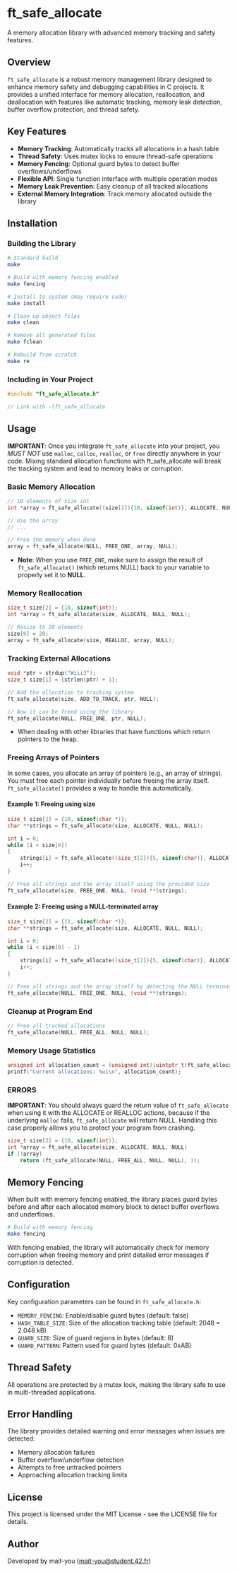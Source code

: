 # ft_safe_allocate

A memory allocation library with advanced memory tracking and safety features.

## Overview

`ft_safe_allocate` is a robust memory management library designed to enhance memory safety and debugging capabilities in C projects. It provides a unified interface for memory allocation, reallocation, and deallocation with features like automatic tracking, memory leak detection, buffer overflow protection, and thread safety.

## Key Features

- **Memory Tracking**: Automatically tracks all allocations in a hash table
- **Thread Safety**: Uses mutex locks to ensure thread-safe operations
- **Memory Fencing**: Optional guard bytes to detect buffer overflows/underflows
- **Flexible API**: Single function interface with multiple operation modes
- **Memory Leak Prevention**: Easy cleanup of all tracked allocations
- **External Memory Integration**: Track memory allocated outside the library

## Installation

### Building the Library

```bash
# Standard build
make

# Build with memory fencing enabled
make fencing

# Install to system (may require sudo)
make install

# Clean up object files
make clean

# Remove all generated files
make fclean

# Rebuild from scratch
make re
```

### Including in Your Project

```c
#include "ft_safe_allocate.h"

// Link with -lft_safe_allocate
```

## Usage

**IMPORTANT**: Once you integrate `ft_safe_allocate` into your project, you *MUST NOT* use `malloc`, `calloc`, `realloc`, or `free` directly anywhere in your code. Mixing standard allocation functions with ft_safe_allocate will break the tracking system and lead to memory leaks or corruption.

### Basic Memory Allocation

```c
// 10 elements of size int
int *array = ft_safe_allocate((size[2]){10, sizeof(int)}, ALLOCATE, NULL, NULL);

// Use the array
// ...

// Free the memory when done
array = ft_safe_allocate(NULL, FREE_ONE, array, NULL);
```
- **Note**: When you use `FREE_ONE`, make sure to assign the result of `ft_safe_allocate()` (which returns NULL) back to your variable to properly set it to **NULL**.

### Memory Reallocation

```c
size_t size[2] = {10, sizeof(int)};
int *array = ft_safe_allocate(size, ALLOCATE, NULL, NULL);

// Resize to 20 elements
size[0] = 20;
array = ft_safe_allocate(size, REALLOC, array, NULL);
```

### Tracking External Allocations

```c
void *ptr = strdup("Wiii3");
size_t size[1] = {strlen(ptr) + 1};

// Add the allocation to tracking system
ft_safe_allocate(size, ADD_TO_TRACK, ptr, NULL);

// Now it can be freed using the library
ft_safe_allocate(NULL, FREE_ONE, ptr, NULL);
```
- When dealing with other libraries that have functions which return pointers to the heap.

### Freeing Arrays of Pointers

In some cases, you allocate an array of pointers (e.g., an array of strings). You must free each pointer individually before freeing the array itself. `ft_safe_allocate()` provides a way to handle this automatically.

#### Example 1: Freeing using size

```c
size_t size[2] = {10, sizeof(char *)};
char **strings = ft_safe_allocate(size, ALLOCATE, NULL, NULL);

int i = 0;
while (i < size[0])
{
    strings[i] = ft_safe_allocate((size_t[2]){5, sizeof(char)}, ALLOCATE, NULL, NULL);
    i++;
}

// Free all strings and the array itself using the provided size
ft_safe_allocate(size, FREE_ONE, NULL, (void **)strings);
```

#### Example 2: Freeing using a NULL-terminated array

```c
size_t size[2] = {11, sizeof(char *)};
char **strings = ft_safe_allocate(size, ALLOCATE, NULL, NULL);

int i = 0;
while (i < size[0] - 1)
{
    strings[i] = ft_safe_allocate((size_t[2]){5, sizeof(char)}, ALLOCATE, NULL, NULL);
    i++;
}

// Free all strings and the array itself by detecting the NULL terminator
ft_safe_allocate(NULL, FREE_ONE, NULL, (void **)strings);
```

### Cleanup at Program End

```c
// Free all tracked allocations
ft_safe_allocate(NULL, FREE_ALL, NULL, NULL);
```

### Memory Usage Statistics

```c
unsigned int allocation_count = (unsigned int)(uintptr_t)ft_safe_allocate(NULL, GET_USAGE, NULL, NULL);
printf("Current allocations: %ui\n", allocation_count);
```

### ERRORS

**IMPORTANT**: You should always guard the return value of `ft_safe_allocate` when using it with the ALLOCATE or REALLOC actions, because if the underlying `malloc` fails, `ft_safe_allocate` will return NULL. Handling this case properly allows you to protect your program from crashing.

```c
size_t size[2] = {10, sizeof(int)};
int *array = ft_safe_allocate(size, ALLOCATE, NULL, NULL)
if (!array)
    return (ft_safe_allocate(NULL, FREE_ALL, NULL, NULL), 1);
```


## Memory Fencing

When built with memory fencing enabled, the library places guard bytes before and after each allocated memory block to detect buffer overflows and underflows.

```bash
# Build with memory fencing
make fencing
```

With fencing enabled, the library will automatically check for memory corruption when freeing memory and print detailed error messages if corruption is detected.

## Configuration

Key configuration parameters can be found in `ft_safe_allocate.h`:

- `MEMORY_FENCING`: Enable/disable guard bytes (default: false)
- `HASH_TABLE_SIZE`: Size of the allocation tracking table (default: 2048 = 2.048 kB)
- `GUARD_SIZE`: Size of guard regions in bytes (default: 8)
- `GUARD_PATTERN`: Pattern used for guard bytes (default: 0xAB)

## Thread Safety

All operations are protected by a mutex lock, making the library safe to use in multi-threaded applications.

## Error Handling

The library provides detailed warning and error messages when issues are detected:

- Memory allocation failures
- Buffer overflow/underflow detection
- Attempts to free untracked pointers
- Approaching allocation tracking limits

## License

This project is licensed under the MIT License - see the LICENSE file for details.

## Author

Developed by mait-you ([mait-you@student.42.fr](mailto:mait-you@student.42.fr))
